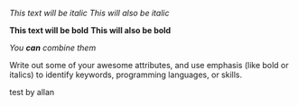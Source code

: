 *This text will be italic*
_This will also be italic_

**This text will be bold**
__This will also be bold__

_You **can** combine them_


Write out some of your awesome attributes, and use emphasis (like bold or italics) to identify keywords, programming languages, or skills. 

test by allan
